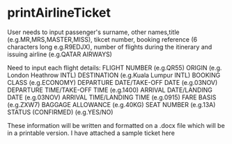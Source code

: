 # printAirlineTicket
User needs to input passenger's surname, other names,title (e.g.MR,MRS,MASTER,MISS), tikcet number, booking reference (6 characters long e.g.R9EDJX), number of flights during the itinerary and issuing airline (e.g.QATAR AIRWAYS)

Need to input each flight details:
FLIGHT NUMBER (e.g.QR55)
ORIGIN (e.g. London Heathrow INTL)
DESTINATION (e.g.Kuala Lumpur INTL)
BOOKING CLASS (e.g.ECONOMY)
DEPARTURE DATE/TAKE-OFF DATE (e.g.03NOV)
DEPARTURE TIME/TAKE-OFF TIME (e.g.1400)
ARRIVAL DATE/LANDING DATE (e.g.03NOV)
ARRIVAL TIME/LANDING TIME (e.g.0915)
FARE BASIS (e.g.ZXW7)
BAGGAGE ALLOWANCE (e.g.40KG)
SEAT NUMBER (e.g.13A)
STATUS (CONFIRMED) (e.g.YES/NO)

These information will be written and formatted on a .docx file which will be in a printable version.
I have attached a sample ticket here
